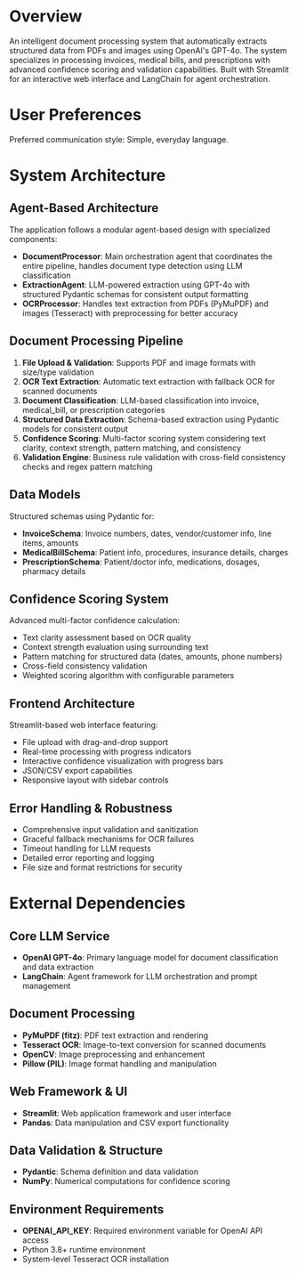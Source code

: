 # Overview

An intelligent document processing system that automatically extracts structured data from PDFs and images using OpenAI's GPT-4o. The system specializes in processing invoices, medical bills, and prescriptions with advanced confidence scoring and validation capabilities. Built with Streamlit for an interactive web interface and LangChain for agent orchestration.

# User Preferences

Preferred communication style: Simple, everyday language.

# System Architecture

## Agent-Based Architecture
The application follows a modular agent-based design with specialized components:

- **DocumentProcessor**: Main orchestration agent that coordinates the entire pipeline, handles document type detection using LLM classification
- **ExtractionAgent**: LLM-powered extraction using GPT-4o with structured Pydantic schemas for consistent output formatting
- **OCRProcessor**: Handles text extraction from PDFs (PyMuPDF) and images (Tesseract) with preprocessing for better accuracy

## Document Processing Pipeline
1. **File Upload & Validation**: Supports PDF and image formats with size/type validation
2. **OCR Text Extraction**: Automatic text extraction with fallback OCR for scanned documents
3. **Document Classification**: LLM-based classification into invoice, medical_bill, or prescription categories
4. **Structured Data Extraction**: Schema-based extraction using Pydantic models for consistent output
5. **Confidence Scoring**: Multi-factor scoring system considering text clarity, context strength, pattern matching, and consistency
6. **Validation Engine**: Business rule validation with cross-field consistency checks and regex pattern matching

## Data Models
Structured schemas using Pydantic for:
- **InvoiceSchema**: Invoice numbers, dates, vendor/customer info, line items, amounts
- **MedicalBillSchema**: Patient info, procedures, insurance details, charges
- **PrescriptionSchema**: Patient/doctor info, medications, dosages, pharmacy details

## Confidence Scoring System
Advanced multi-factor confidence calculation:
- Text clarity assessment based on OCR quality
- Context strength evaluation using surrounding text
- Pattern matching for structured data (dates, amounts, phone numbers)
- Cross-field consistency validation
- Weighted scoring algorithm with configurable parameters

## Frontend Architecture
Streamlit-based web interface featuring:
- File upload with drag-and-drop support
- Real-time processing with progress indicators
- Interactive confidence visualization with progress bars
- JSON/CSV export capabilities
- Responsive layout with sidebar controls

## Error Handling & Robustness
- Comprehensive input validation and sanitization
- Graceful fallback mechanisms for OCR failures
- Timeout handling for LLM requests
- Detailed error reporting and logging
- File size and format restrictions for security

# External Dependencies

## Core LLM Service
- **OpenAI GPT-4o**: Primary language model for document classification and data extraction
- **LangChain**: Agent framework for LLM orchestration and prompt management

## Document Processing
- **PyMuPDF (fitz)**: PDF text extraction and rendering
- **Tesseract OCR**: Image-to-text conversion for scanned documents
- **OpenCV**: Image preprocessing and enhancement
- **Pillow (PIL)**: Image format handling and manipulation

## Web Framework & UI
- **Streamlit**: Web application framework and user interface
- **Pandas**: Data manipulation and CSV export functionality

## Data Validation & Structure
- **Pydantic**: Schema definition and data validation
- **NumPy**: Numerical computations for confidence scoring

## Environment Requirements
- **OPENAI_API_KEY**: Required environment variable for OpenAI API access
- Python 3.8+ runtime environment
- System-level Tesseract OCR installation